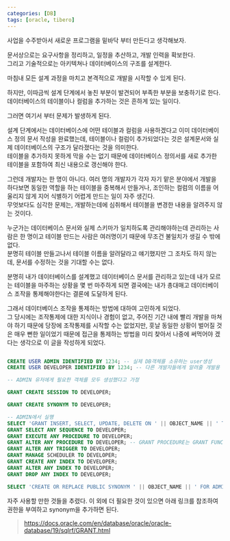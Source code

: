 ```yaml
---
categories: [DB]
tags: [oracle, tibero]
---
```


사업을 수주받아서 새로운 프로그램을 밑바닥 부터 만든다고 생각해보자.  

문서상으로는 요구사항을 정리하고, 일정을 추산하고, 개발 인력을 확보한다.  
그리고 기술적으로는 아키텍쳐나 데이터베이스의 구조를 설계한다.

마침내 모든 설계 과정을 마치고 본격적으로 개발을 시작할 수 있게 된다.

하지만, 이따금씩 설계 단계에서 놓친 부분이 발견되어 부족한 부분을 보충하기로 한다.  
데이터베이스의 테이블이나 컬럼을 추가하는 것은 흔하게 있는 일이다.

그러면 여기서 부터 문제가 발생하게 된다.

설계 단계에서는 데이터베이스에 어떤 테이블과 컬럼을 사용하겠다고 이미 데이터베이스 정의 문서 작성을 완료했는데, 테이블이나 컬럼이 추가되었다는 것은 설계문서와 실제 데이터베이스의 구조가 달라졌다는 것을 의미한다.  
테이블을 추가하지 못하게 막을 수는 없기 때문에 데이터베이스 정의서를 새로 추가한 테이블을 포함하여 최신 내용으로 갱신해야 한다.

그런데 개발자는 한 명이 아니다. 여러 명의 개발자가 각자 자기 맡은 분야에서 개발을 하다보면 동일한 역할을 하는 테이블을 중복해서 만들거나, 조인하는 컬럼의 이름을 어울리지 않게 지어 식별하기 어렵게 만드는 일이 자주 생긴다.  
무엇보다도 심각한 문제는, 개발하는데에 심취해서 테이블을 변경한 내용을 알려주지 않는 것이다.

누군가는 데이터베이스 문서와 실제 스키마가 일치하도록 관리해야하는데 관리하는 사람은 한 명이고 테이블 만드는 사람은 여러명이기 때문에 무조건 불일치가 생길 수 밖에 없다.  
분명히 테이블 만들고나서 테이블 이름을 알려달라고 얘기했지만 그 조차도 하지 않는데, 문서를 수정하는 것을 기대할 수는 없다.

분명히 내가 데이터베이스를 설계했고 데이터베이스 문서를 관리하고 있는데 내가 모르는 테이블을 마주하는 상황을 몇 번 마주하게 되면 결국에는 내가 총대매고 데이터베이스 조작을 통제해야한다는 결론에 도달하게 된다.

그래서 데이터베이스 조작을 통제하는 방법에 대하여 고민하게 되었다.  
그 당시에는 조작통제에 대한 지식이나 경험이 없고, 주어진 기간 내에 빨리 개발을 마쳐야 하기 때문에 당장에 조작통제를 시작할 수는 없었지만, 훗날 동일한 상황이 벌어질 것은 매우 뻔한 일이었기 때문에 접근을 통제하는 방법을 미리 찾아서 나중에 써먹어야 겠다는 생각으로 이 글을 작성하게 되었다.

```sql

CREATE USER ADMIN IDENTIFIED BY 1234; -- 실제 DB객체를 소유하는 user생성
CREATE USER DEVELOPER IDENTIFIED BY 1234; -- 다른 개발자들에게 알려줄 개발용 user생성

-- ADMIN 유저에게 필요한 객체를 모두 생성했다고 가정

GRANT CREATE SESSION TO DEVELOPER; 

GRANT CREATE SYNONYM TO DEVELOPER;

-- ADMIN에서 실행
SELECT 'GRANT INSERT, SELECT, UPDATE, DELETE ON ' || OBJECT_NAME || ' TO DEVELOPER;' FROM USER_OBJECTS WHERE OBJECT_TYPE IN ('TABLE', 'VIEW'); -- 테이블,뷰 접근 허용
GRANT SELECT ANY SEQUENCE TO DEVELOPER;
GRANT EXECUTE ANY PROCEDURE TO DEVELOPER;
GRANT ALTER ANY PROCEDURE TO DEVELOPER; -- GRANT PROCEDURE는 GRANT FUNCTION을 포함한다.
GRANT ALTER ANY TRIGGER TO DEVELOPER;
GRANT MANAGE SCHEDULER TO DEVELOPER;
GRANT CREATE ANY INDEX TO DEVELOPER;
GRANT ALTER ANY INDEX TO DEVELOPER;
GRANT DROP ANY INDEX TO DEVELOPER;

SELECT 'CREATE OR REPLACE PUBLIC SYNONYM ' || OBJECT_NAME || ' FOR ADMIN.' || OBJECT_NAME || ';' FROM USER_OBJECTS WHERE OBJECT_TYPE IN ('TABLE', 'VIEW', 'FUNCTION', 'PROCEDURE', 'TRIGGER');
```


자주 사용할 만한 것들을 추렸다.
이 외에 더 필요한 것이 있으면 아래 링크를 참조하여 권한을 부여하고 synonym을 추가하면 된다.

> https://docs.oracle.com/en/database/oracle/oracle-database/19/sqlrf/GRANT.html
